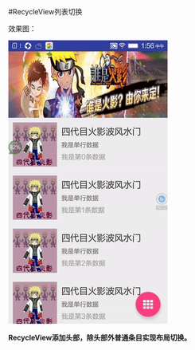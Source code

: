 #RecycleView列表切换

效果图：

![](https://raw.githubusercontent.com/43081438/RecycleViewSwitch/master/screenshot/screen.gif)

**RecycleView添加头部，除头部外普通条目实现布局切换。**



